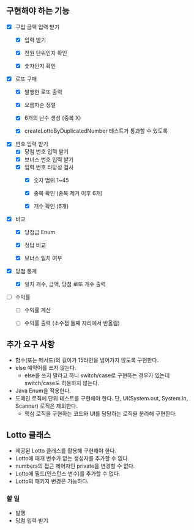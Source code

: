 ## 구현해야 하는 기능

- [x] 구입 금액 입력 받기
  - [x] 입력 받기
  - [x] 천원 단위인지 확인
  - [x] 숫자인지 확인


- [x] 로또 구매
    - [x] 발행한 로또 출력
    - [x] 오름차순 정렬
    - [x] 6개의 난수 생성 (중복 X)
    - [x] createLottoByDuplicatedNumber 테스트가 통과할 수 있도록


- [x] 번호 입력 받기
  - [x] 당첨 번호 입력 받기
  - [x] 보너스 번호 입력 받기
  - [x] 입력 번호 타당성 검사
    - [x] 숫자 범위 1~45
    - [x] 중복 확인 (중복 제거 이후 6개)
    - [x] 개수 확인 (6개)


- [x] 비교
  - [x] 당첨금 Enum
  - [x] 정답 비교
  - [x] 보너스 일치 여부


- [x] 당첨 통계
  - [x] 일치 개수, 금액, 당첨 로또 개수 출력


- [ ] 수익률
  - [ ] 수익률 계산
  - [ ] 수익률 출력 (소수점 둘째 자리에서 반올림)


## 추가 요구 사항

- 함수(또는 메서드)의 길이가 15라인을 넘어가지 않도록 구현한다.
- else 예약어를 쓰지 않는다.
  - else를 쓰지 말라고 하니 switch/case로 구현하는 경우가 있는데 switch/case도 허용하지 않는다.
- Java Enum을 적용한다.
- 도메인 로직에 단위 테스트를 구현해야 한다. 단, UI(System.out, System.in, Scanner) 로직은 제외한다.
  - 핵심 로직을 구현하는 코드와 UI를 담당하는 로직을 분리해 구현한다.


## Lotto 클래스

- 제공된 Lotto 클래스를 활용해 구현해야 한다.
- Lotto에 매개 변수가 없는 생성자를 추가할 수 없다.
- numbers의 접근 제어자인 private을 변경할 수 없다.
- Lotto에 필드(인스턴스 변수)를 추가할 수 없다.
- Lotto의 패키지 변경은 가능하다.

### 할 일

- 발행
- 당첨 입력 받기